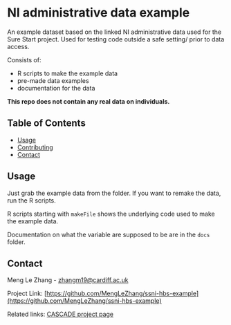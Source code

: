 # NI administrative data example

An example dataset based on the linked NI administrative data used for the Sure Start project. Used for testing code outside a safe setting/ prior to data access.

Consists of:
- R scripts to make the example data
- pre-made data examples
- documentation for the data 

**This repo does not contain any real data on individuals.**

## Table of Contents

- [Usage](#usage)
- [Contributing](#contributing)
- [Contact](#contact)

## Usage

Just grab the example data from the folder. If you want to remake the data, run the R scripts. 

R scripts starting with `makeFile` shows the underlying code used to make the example data. 

Documentation on what the variable are supposed to be are in the `docs` folder. 

## Contact

Meng Le Zhang - [zhangm19@cardiff.ac.uk](mailto:zhangm19@cardiff.ac.uk)

Project Link: [https://github.com/MengLeZhang/ssni-hbs-example](https://github.com/MengLeZhang/ssni-hbs-example)

Related links: [CASCADE project page](https://cascadewales.org/research/the-impact-of-sure-start-on-health-and-social-care/)